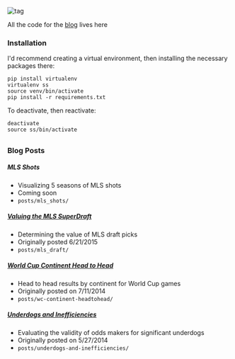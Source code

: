 ![tag](http://static1.squarespace.com/static/55383305e4b01eb10801ac14/t/55384d34e4b01ab27b44837d/1434983076244/?format=1500w)

All the code for the [blog](http://www.soccerstatistically.com/) lives here

### Installation

I'd recommend creating a virtual environment, then installing the necessary packages there:

```
pip install virtualenv
virtualenv ss
source venv/bin/activate
pip install -r requirements.txt
```

To deactivate, then reactivate:

```
deactivate
source ss/bin/activate
```

##

### Blog Posts

##### MLS Shots

* Visualizing 5 seasons of MLS shots
* Coming soon
* ```posts/mls_shots/```

##### [Valuing the MLS SuperDraft](http://www.soccerstatistically.com/blog/2015/6/18/valuing-the-mls-superdraft)

* Determining the value of MLS draft picks
* Originally posted 6/21/2015
* ```posts/mls_draft/```

##### [World Cup Continent Head to Head](http://www.soccerstatistically.com/blog/2014/7/11/world-cup-performance-by-continent-lots-of-graphs.html)

* Head to head results by continent for World Cup games
* Originally posted on 7/11/2014
* ```posts/wc-continent-headtohead/```

##### [Underdogs and Inefficiencies](http://www.soccerstatistically.com/blog/2014/5/27/underdogs-and-inefficiencies.html)

* Evaluating the validity of odds makers for significant underdogs
* Originally posted on 5/27/2014
* ```posts/underdogs-and-inefficiencies/```
